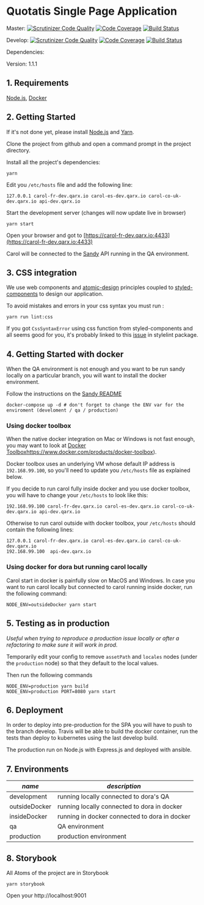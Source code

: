 # Quotatis Single Page Application
Master: [![Scrutinizer Code Quality](https://scrutinizer-ci.com/g/Quotatis/carol/badges/quality-score.png?b=master&s=222575eb53a871d4c978a53173ea8ea59d97fc38)](https://scrutinizer-ci.com/g/Quotatis/carol/?branch=master) [![Code Coverage](https://scrutinizer-ci.com/g/Quotatis/carol/badges/coverage.png?b=master&s=2566a0a0516e5557828471b90a9d9d0fc82b109e)](https://scrutinizer-ci.com/g/Quotatis/carol/?branch=master) [![Build Status](https://travis-ci.com/Quotatis/carol.svg?token=n1DpETbfhCpoPtcwMaSP&branch=master)](https://travis-ci.com/Quotatis/carol/)

Develop: [![Scrutinizer Code Quality](https://scrutinizer-ci.com/g/Quotatis/carol/badges/quality-score.png?b=develop&s=222575eb53a871d4c978a53173ea8ea59d97fc38)](https://scrutinizer-ci.com/g/Quotatis/carol/?branch=develop) [![Code Coverage](https://scrutinizer-ci.com/g/Quotatis/carol/badges/coverage.png?b=develop&s=2566a0a0516e5557828471b90a9d9d0fc82b109e)](https://scrutinizer-ci.com/g/Quotatis/carol/?branch=develop) [![Build Status](https://travis-ci.com/Quotatis/carol.svg?token=n1DpETbfhCpoPtcwMaSP&branch=develop)](https://travis-ci.com/Quotatis/carol/)

Dependencies:

Version: 1.1.1

## 1. Requirements
[Node.js](https://nodejs.org/), [Docker](https://docker.io)

## 2. Getting Started

If it's not done yet, please install [Node.js](http://nodejs.org/) and [Yarn](https://yarnpkg.com).

Clone the project from github and open a command prompt in the project directory.

Install all the project's dependencies:
```
yarn
```

Edit you `/etc/hosts` file and add the following line:
```
127.0.0.1 carol-fr-dev.qarx.io carol-es-dev.qarx.io carol-co-uk-dev.qarx.io api-dev.qarx.io
```

Start the development server (changes will now update live in browser)
```
yarn start
```

Open your browser and got to [https://carol-fr-dev.qarx.io:4433](https://carol-fr-dev.qarx.io:4433)

Carol will be connected to the [Sandy](https://github.com/Quotatis/sandy) API running in the QA environment.

## 3. CSS integration

We use web components and [atomic-design](http://bradfrost.com/blog/post/atomic-web-design/) principles coupled to [styled-components](https://github.com/styled-components/styled-components) to design our application.

To avoid mistakes and errors in your css syntax you must run :
```
yarn run lint:css
```

If you got `CssSyntaxError` using css function from styled-components and all seems good for you, it's probably linked to this [issue](https://github.com/styled-components/stylelint-processor-styled-components/issues/6) in stylelint package.   

## 4. Getting Started with docker

When the QA environment is not enough and you want to be run sandy locally on a particular branch,
you will want to install the docker environment.

Follow the instructions on the [Sandy README](https://github.com/Quotatis/sandy)
```
docker-compose up -d # don't forget to change the ENV var for the enviroment (develoment / qa / production)
```

### Using docker toolbox

When the native docker integration on Mac or Windows is not fast enough, you may want to look at
[Docker Toolbox]()https://www.docker.com/products/docker-toolbox).

Docker toolbox uses an underlying VM whose default IP address is `192.168.99.100`,
so you'll need to update you `/etc/hosts` file as explained below.

If you decide to run carol fully inside docker and you use docker toolbox,
you will have to change your `/etc/hosts` to look like this:
```
192.168.99.100 carol-fr-dev.qarx.io carol-es-dev.qarx.io carol-co-uk-dev.qarx.io api-dev.qarx.io
```

Otherwise to run carol outside with docker toolbox,
your `/etc/hosts` should contain the following lines:
```
127.0.0.1 carol-fr-dev.qarx.io carol-es-dev.qarx.io carol-co-uk-dev.qarx.io
192.168.99.100  api-dev.qarx.io
```

### Using docker for dora but running carol locally

Carol start in docker is painfully slow on MacOS and Windows. In case you want to run carol locally
but connected to carol running inside docker, run the following command:
```
NODE_ENV=outsideDocker yarn start
```

## 5. Testing as in production

_Useful when trying to reproduce a production issue locally or after a refactoring to make sure it
will work in prod._

Temporarily edit your config to remove `assetPath` and `locales` nodes (under the `production` node)
so that they default to the local values.

Then run the following commands
```
NODE_ENV=production yarn build
NODE_ENV=production PORT=8080 yarn start
```

## 6. Deployment

In order to deploy into pre-production for the SPA you will have to push to the branch develop.
Travis will be able to build the docker container, run the tests than deploy to kubernetes using the last develop build.

The production run on Node.js with Express.js and deployed with ansible.

## 7. Environments

| *name* | *description* |
|---|---|
| development | running locally connected to dora's QA  |
| outsideDocker | running locally connected to dora in docker |
| insideDocker | running in docker connected to dora in docker |
| qa | QA environment |
| production | production environment |

## 8. Storybook

All Atoms of the project are in Storybook

```
yarn storybook
```

Open your http://localhost:9001
